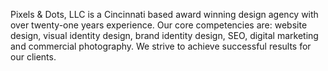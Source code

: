 Pixels & Dots, LLC is a Cincinnati based award winning design agency with over twenty-one years experience. Our core competencies are: website design, visual identity design, brand identity design, SEO, digital marketing and commercial photography. We strive to achieve successful results for our clients.

